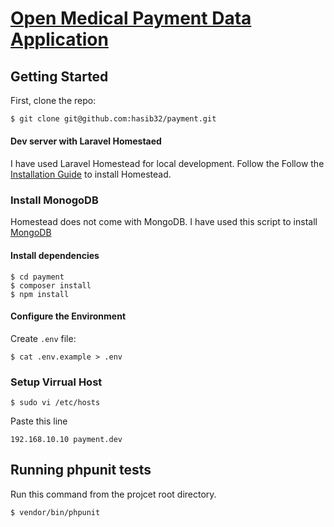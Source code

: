 # [Open Medical Payment Data Application](https://openpaymentsdata-origin.cms.gov/)
## Getting Started
First, clone the repo:
```bash
$ git clone git@github.com:hasib32/payment.git
```
#### Dev server with Laravel Homestaed
I have used Laravel Homestead for local development. Follow the Follow the [Installation Guide](https://laravel.com/docs/5.4/homestead#installation-and-setup) to install Homestead.

### Install MonogoDB
Homestead does not come with MongoDB. I have used this script to install [MongoDB](https://github.com/zakhttp/Mongostead7)

#### Install dependencies
```
$ cd payment
$ composer install
$ npm install
```

#### Configure the Environment
Create `.env` file:
```
$ cat .env.example > .env
```
### Setup Virrual Host
```
$ sudo vi /etc/hosts
```
Paste this line
```
192.168.10.10 payment.dev
```

## Running phpunit tests
Run this command from the projcet root directory.
```bash
$ vendor/bin/phpunit
```
